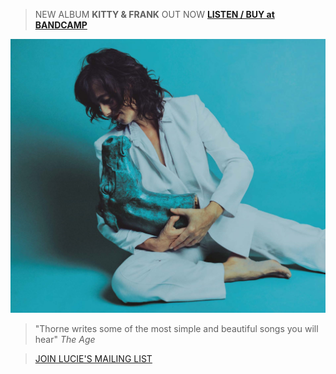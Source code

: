>NEW ALBUM **KITTY & FRANK** OUT NOW [**LISTEN / BUY at BANDCAMP**](https://luciethorne.bandcamp.com/album/kitty-frank) 

![](data/image/front/lt-kitty-and-frank.jpg)

> "Thorne writes some of the most simple and beautiful songs you will hear" _The Age_

> [JOIN LUCIE'S MAILING LIST](?p=forms/mailing-list)




